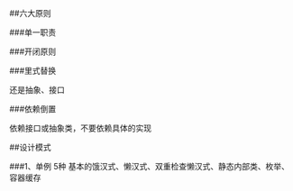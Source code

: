 ##六大原则

###单一职责

###开闭原则

###里式替换 

还是抽象、接口

###依赖倒置

依赖接口或抽象类，不要依赖具体的实现

##设计模式

###1、单例 5种
基本的饿汉式、懒汉式、双重检查懒汉式、静态内部类、枚举、容器缓存